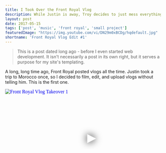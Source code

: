 ```yaml
---
title: I Took Over the Front Royal Vlog
description: While Justin is away, Troy decides to just mess everything up. Enjoy.
layout: post
date: 2017-05-15
tags: ['post', 'music', 'front royal', 'small project']
featuredImage: "https://img.youtube.com/vi/DN29m0xBCDg/hqdefault.jpg"
shortname: 'Front Royal Vlog Edit #1'
---
```

> This is a post dated long ago - before I even started web development. It isn't necessarily a post in its own right, but it serves a purpose for my site's templating.

A long, long time ago, Front Royal posted vlogs all the time. Justin took a trip to Morocco once, so I decided to film, edit, and upload vlogs without telling him. This is the first one.

<div class="video-embed">
  <iframe width="560" height="315" src="https://www.youtube-nocookie.com/embed/DN29m0xBCDg" srcdoc="<style>*{padding:0;margin:0;overflow:hidden}html,body{height:100%}img,span{position:absolute;width:100%;top:0;bottom:0;margin:auto}span{height:1.5em;text-align:center;font:48px/1.5 sans-serif;color:white;text-shadow:0 0 0.5em black}</style><a href=https://www.youtube-nocookie.com/embed/DN29m0xBCDg?autoplay=1><img src=https://img.youtube.com/vi/DN29m0xBCDg/hqdefault.jpg alt='Front Royal Vlog Takeover 1'><span>&#x25BA;</span></a>" frameborder="0" allow="accelerometer; autoplay; clipboard-write; encrypted-media; gyroscope; picture-in-picture" allowfullscreen title="Front Royal Vlog Takeover 1"></iframe>
</div>